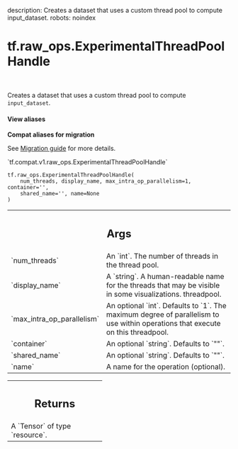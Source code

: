 description: Creates a dataset that uses a custom thread pool to compute input_dataset.
robots: noindex

# tf.raw_ops.ExperimentalThreadPoolHandle

<!-- Insert buttons and diff -->

<table class="tfo-notebook-buttons tfo-api nocontent" align="left">

</table>



Creates a dataset that uses a custom thread pool to compute `input_dataset`.

<section class="expandable">
  <h4 class="showalways">View aliases</h4>
  <p>
<b>Compat aliases for migration</b>
<p>See
<a href="https://www.tensorflow.org/guide/migrate">Migration guide</a> for
more details.</p>
<p>`tf.compat.v1.raw_ops.ExperimentalThreadPoolHandle`</p>
</p>
</section>

<pre class="devsite-click-to-copy prettyprint lang-py tfo-signature-link">
<code>tf.raw_ops.ExperimentalThreadPoolHandle(
    num_threads, display_name, max_intra_op_parallelism=1, container=&#x27;&#x27;,
    shared_name=&#x27;&#x27;, name=None
)
</code></pre>



<!-- Placeholder for "Used in" -->


<!-- Tabular view -->
 <table class="responsive fixed orange">
<colgroup><col width="214px"><col></colgroup>
<tr><th colspan="2"><h2 class="add-link">Args</h2></th></tr>

<tr>
<td>
`num_threads`
</td>
<td>
An `int`. The number of threads in the thread pool.
</td>
</tr><tr>
<td>
`display_name`
</td>
<td>
A `string`.
A human-readable name for the threads that may be visible in some
visualizations.
threadpool.
</td>
</tr><tr>
<td>
`max_intra_op_parallelism`
</td>
<td>
An optional `int`. Defaults to `1`.
The maximum degree of parallelism to use within operations that execute on this
threadpool.
</td>
</tr><tr>
<td>
`container`
</td>
<td>
An optional `string`. Defaults to `""`.
</td>
</tr><tr>
<td>
`shared_name`
</td>
<td>
An optional `string`. Defaults to `""`.
</td>
</tr><tr>
<td>
`name`
</td>
<td>
A name for the operation (optional).
</td>
</tr>
</table>



<!-- Tabular view -->
 <table class="responsive fixed orange">
<colgroup><col width="214px"><col></colgroup>
<tr><th colspan="2"><h2 class="add-link">Returns</h2></th></tr>
<tr class="alt">
<td colspan="2">
A `Tensor` of type `resource`.
</td>
</tr>

</table>

